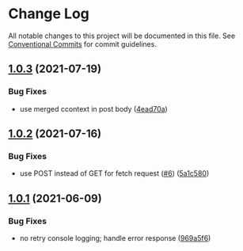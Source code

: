 # Change Log

All notable changes to this project will be documented in this file.
See [Conventional Commits](https://conventionalcommits.org) for commit guidelines.

## [1.0.3](https://github.com/amplitude/experiment-js-client/compare/v1.0.2...v1.0.3) (2021-07-19)


### Bug Fixes

* use merged ccontext in post body ([4ead70a](https://github.com/amplitude/experiment-js-client/commit/4ead70a6c81f54b3db02cf4b39cbb5415ddc09a0))





## [1.0.2](https://github.com/amplitude/experiment-js-client/compare/v1.0.1...v1.0.2) (2021-07-16)


### Bug Fixes

* use POST instead of GET for fetch request ([#6](https://github.com/amplitude/experiment-js-client/issues/6)) ([5a1c580](https://github.com/amplitude/experiment-js-client/commit/5a1c58081342a82b50bbc3ada4531ab8d8041fde))





## [1.0.1](https://github.com/amplitude/experiment-js-client/compare/v1.0.0...v1.0.1) (2021-06-09)


### Bug Fixes

* no retry console logging; handle error response ([969a5f6](https://github.com/amplitude/experiment-js-client/commit/969a5f6b61fe7fb7ea5ae85fb1d63eb2fd41c2fe))
